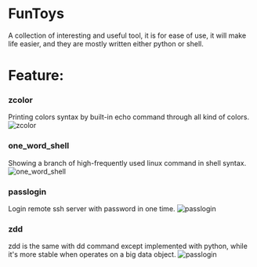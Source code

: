 # FunToys
A collection of interesting and useful tool, it is for ease of use, it will make life easier, and they are mostly written either python or shell.

# Feature:
### zcolor
Printing colors syntax by built-in echo command through all kind of colors.
![zcolor](https://github.com/TheBeeMan/FunToys/blob/master/images/zcolor.png?raw=true)

### one_word_shell
Showing a branch of high-frequently used linux command in shell syntax.
![one_word_shell](https://github.com/TheBeeMan/FunToys/blob/master/images/one_word_shell.png?raw=true)

### passlogin
Login remote ssh server with password in one time.
![passlogin](http://url/to/img.png)

### zdd
zdd is the same with dd command except implemented with python, while it's more stable when operates on a big data object.
![passlogin](https://github.com/TheBeeMan/FunToys/blob/master/images/zdd.png?raw=true)

